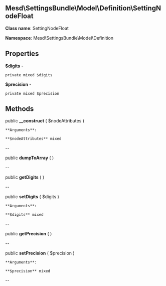 Mesd\SettingsBundle\Model\Definition\SettingNodeFloat
---------------

    

    


**Class name**: SettingNodeFloat

**Namespace**: Mesd\SettingsBundle\Model\Definition









Properties
----------


**$digits** - 



    private mixed $digits






**$precision** - 



    private mixed $precision






Methods
-------


public **__construct** ( $nodeAttributes )


> 








    **Arguments**:

    **$nodeAttributes** mixed 


--


public **dumpToArray** (  )


> 









--


public **getDigits** (  )


> 









--


public **setDigits** ( $digits )


> 








    **Arguments**:

    **$digits** mixed 


--


public **getPrecision** (  )


> 









--


public **setPrecision** ( $precision )


> 








    **Arguments**:

    **$precision** mixed 


--

